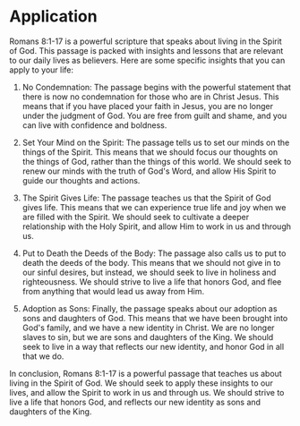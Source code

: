 # Application

Romans 8:1-17 is a powerful scripture that speaks about living in the Spirit of God. This passage is packed with insights and lessons that are relevant to our daily lives as believers. Here are some specific insights that you can apply to your life:

1. No Condemnation: The passage begins with the powerful statement that there is now no condemnation for those who are in Christ Jesus. This means that if you have placed your faith in Jesus, you are no longer under the judgment of God. You are free from guilt and shame, and you can live with confidence and boldness.

2. Set Your Mind on the Spirit: The passage tells us to set our minds on the things of the Spirit. This means that we should focus our thoughts on the things of God, rather than the things of this world. We should seek to renew our minds with the truth of God's Word, and allow His Spirit to guide our thoughts and actions.

3. The Spirit Gives Life: The passage teaches us that the Spirit of God gives life. This means that we can experience true life and joy when we are filled with the Spirit. We should seek to cultivate a deeper relationship with the Holy Spirit, and allow Him to work in us and through us.

4. Put to Death the Deeds of the Body: The passage also calls us to put to death the deeds of the body. This means that we should not give in to our sinful desires, but instead, we should seek to live in holiness and righteousness. We should strive to live a life that honors God, and flee from anything that would lead us away from Him.

5. Adoption as Sons: Finally, the passage speaks about our adoption as sons and daughters of God. This means that we have been brought into God's family, and we have a new identity in Christ. We are no longer slaves to sin, but we are sons and daughters of the King. We should seek to live in a way that reflects our new identity, and honor God in all that we do.

In conclusion, Romans 8:1-17 is a powerful passage that teaches us about living in the Spirit of God. We should seek to apply these insights to our lives, and allow the Spirit to work in us and through us. We should strive to live a life that honors God, and reflects our new identity as sons and daughters of the King.